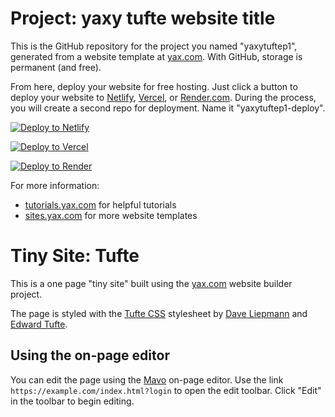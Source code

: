 # Project: yaxy tufte website title

This is the GitHub repository for the project you named "yaxytuftep1", generated from a
website template at [yax.com](https://yax.com). With GitHub, storage is permanent (and free).

From here, deploy your website for free hosting. Just click a button to deploy your website to [Netlify](https://www.netlify.com/), [Vercel](https://vercel.com/), or [Render.com](https://render.com/). During the process, you will create a second repo for deployment. Name it "yaxytuftep1-deploy".

[![Deploy to Netlify](https://www.netlify.com/img/deploy/button.svg)](https://app.netlify.com/start/deploy?repository=https://github.com/m040601/yaxytuftep1)

[![Deploy to Vercel](https://vercel.com/button)](https://vercel.com/import/project?template=https://github.com/m040601/yaxytuftep1)

[![Deploy to Render](https://render.com/images/deploy-to-render-button.svg)](https://render.com/deploy)

For more information:
- [tutorials.yax.com](https://tutorials.yax.com/) for helpful tutorials
- [sites.yax.com](https://sites.yax.com/) for more website templates


# Tiny Site: Tufte

This is a one page "tiny site" built using the [yax.com](https://yax.com/) website builder project.

The page is styled with the [Tufte CSS](https://edwardtufte.github.io/tufte-css/) stylesheet by [Dave Liepmann](https://www.daveliepmann.com/) and [Edward Tufte](https://www.edwardtufte.com/tufte/).

## Using the on-page editor

You can edit the page using the [Mavo](https://mavo.io/) on-page editor. Use the link `https://example.com/index.html?login` to open the edit toolbar. Click "Edit" in the toolbar to begin editing.
